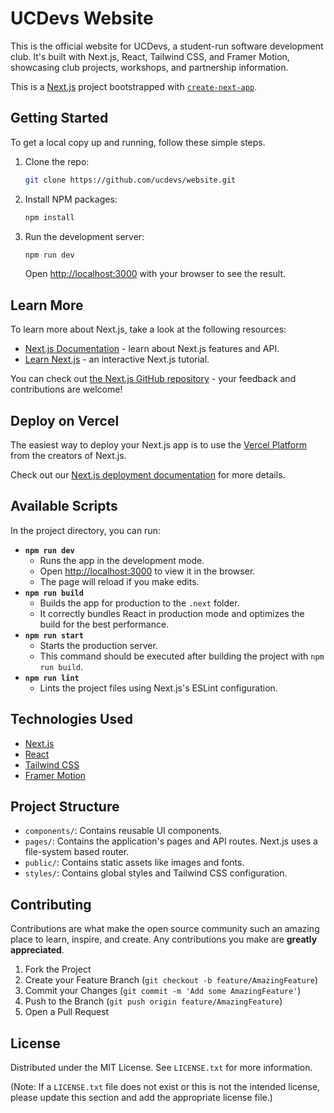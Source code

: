 
# UCDevs Website

This is the official website for UCDevs, a student-run software development club. It's built with Next.js, React, Tailwind CSS, and Framer Motion, showcasing club projects, workshops, and partnership information.

This is a [Next.js](https://nextjs.org) project bootstrapped with [`create-next-app`](https://nextjs.org/docs/pages/api-reference/create-next-app).

## Getting Started

To get a local copy up and running, follow these simple steps.

1. Clone the repo:
   ```sh
   git clone https://github.com/ucdevs/website.git
   ```
2. Install NPM packages:
   ```sh
   npm install
   ```
3. Run the development server:
   ```sh
   npm run dev
   ```
   Open [http://localhost:3000](http://localhost:3000) with your browser to see the result.

## Learn More

To learn more about Next.js, take a look at the following resources:

- [Next.js Documentation](https://nextjs.org/docs) - learn about Next.js features and API.
- [Learn Next.js](https://nextjs.org/learn-pages-router) - an interactive Next.js tutorial.

You can check out [the Next.js GitHub repository](https://github.com/vercel/next.js) - your feedback and contributions are welcome!

## Deploy on Vercel

The easiest way to deploy your Next.js app is to use the [Vercel Platform](https://vercel.com/new?utm_medium=default-template&filter=next.js&utm_source=create-next-app&utm_campaign=create-next-app-readme) from the creators of Next.js.

Check out our [Next.js deployment documentation](https://nextjs.org/docs/pages/building-your-application/deploying) for more details.

## Available Scripts

In the project directory, you can run:

- **`npm run dev`**
  - Runs the app in the development mode.
  - Open [http://localhost:3000](http://localhost:3000) to view it in the browser.
  - The page will reload if you make edits.
- **`npm run build`**
  - Builds the app for production to the `.next` folder.
  - It correctly bundles React in production mode and optimizes the build for the best performance.
- **`npm run start`**
  - Starts the production server.
  - This command should be executed after building the project with `npm run build`.
- **`npm run lint`**
  - Lints the project files using Next.js's ESLint configuration.

## Technologies Used

- [Next.js](https://nextjs.org/)
- [React](https://reactjs.org/)
- [Tailwind CSS](https://tailwindcss.com/)
- [Framer Motion](https://www.framer.com/motion/)

## Project Structure

- `components/`: Contains reusable UI components.
- `pages/`: Contains the application's pages and API routes. Next.js uses a file-system based router.
- `public/`: Contains static assets like images and fonts.
- `styles/`: Contains global styles and Tailwind CSS configuration.

## Contributing

Contributions are what make the open source community such an amazing place to learn, inspire, and create. Any contributions you make are **greatly appreciated**.

1. Fork the Project
2. Create your Feature Branch (`git checkout -b feature/AmazingFeature`)
3. Commit your Changes (`git commit -m 'Add some AmazingFeature'`)
4. Push to the Branch (`git push origin feature/AmazingFeature`)
5. Open a Pull Request

## License

Distributed under the MIT License. See `LICENSE.txt` for more information.

(Note: If a `LICENSE.txt` file does not exist or this is not the intended license, please update this section and add the appropriate license file.)